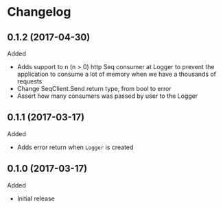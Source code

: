 # Changelog

## 0.1.2 (2017-04-30)

Added
- Adds support to n (n > 0) http Seq consumer at Logger to prevent the application to consume a lot of memory when we have a thousands of requests
- Change SeqClient.Send return type, from bool to error
- Assert how many consumers was passed by user to the Logger

## 0.1.1 (2017-03-17)

Added
- Adds error return when `Logger` is created 

## 0.1.0 (2017-03-17)

Added
- Initial release
